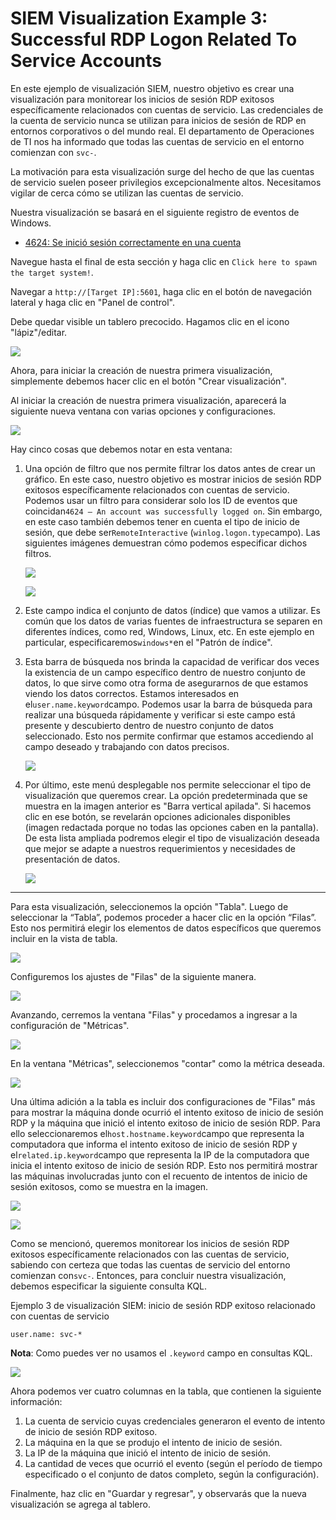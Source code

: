 # SIEM Visualization Example 3: Successful RDP Logon Related To Service Accounts

En este ejemplo de visualización SIEM, nuestro objetivo es crear una visualización para monitorear los inicios de sesión RDP exitosos específicamente relacionados con cuentas de servicio. Las credenciales de la cuenta de servicio nunca se utilizan para inicios de sesión de RDP en entornos corporativos o del mundo real. El departamento de Operaciones de TI nos ha informado que todas las cuentas de servicio en el entorno comienzan con `svc-`.

La motivación para esta visualización surge del hecho de que las cuentas de servicio suelen poseer privilegios excepcionalmente altos. Necesitamos vigilar de cerca cómo se utilizan las cuentas de servicio.

Nuestra visualización se basará en el siguiente registro de eventos de Windows.

- [4624: Se inició sesión correctamente en una cuenta](https://www.ultimatewindowssecurity.com/securitylog/encyclopedia/event.aspx?eventid=4624)

Navegue hasta el final de esta sección y haga clic en `Click here to spawn the target system!`.

Navegar a `http://[Target IP]:5601`, haga clic en el botón de navegación lateral y haga clic en "Panel de control".

Debe quedar visible un tablero precocido. Hagamos clic en el icono "lápiz"/editar.

![](visualization16.webp)

Ahora, para iniciar la creación de nuestra primera visualización, simplemente debemos hacer clic en el botón "Crear visualización".

Al iniciar la creación de nuestra primera visualización, aparecerá la siguiente nueva ventana con varias opciones y configuraciones.

![](visualization1.webp)

Hay cinco cosas que debemos notar en esta ventana:

1. Una opción de filtro que nos permite filtrar los datos antes de crear un gráfico. En este caso, nuestro objetivo es mostrar inicios de sesión RDP exitosos específicamente relacionados con cuentas de servicio. Podemos usar un filtro para considerar solo los ID de eventos que coincidan`4624 – An account was successfully logged on`. Sin embargo, en este caso también debemos tener en cuenta el tipo de inicio de sesión, que debe ser`RemoteInteractive` (`winlog.logon.type`campo). Las siguientes imágenes demuestran cómo podemos especificar dichos filtros.
    
    ![](https://academy.hackthebox.com/storage/modules/211/visualization38.png)
    
    ![](visualization39.webp)
    
2. Este campo indica el conjunto de datos (índice) que vamos a utilizar. Es común que los datos de varias fuentes de infraestructura se separen en diferentes índices, como red, Windows, Linux, etc. En este ejemplo en particular, especificaremos`windows*`en el "Patrón de índice".
3. Esta barra de búsqueda nos brinda la capacidad de verificar dos veces la existencia de un campo específico dentro de nuestro conjunto de datos, lo que sirve como otra forma de asegurarnos de que estamos viendo los datos correctos. Estamos interesados ​​en el`user.name.keyword`campo. Podemos usar la barra de búsqueda para realizar una búsqueda rápidamente y verificar si este campo está presente y descubierto dentro de nuestro conjunto de datos seleccionado. Esto nos permite confirmar que estamos accediendo al campo deseado y trabajando con datos precisos.
    
    ![](visualization11.webp)
    
4. Por último, este menú desplegable nos permite seleccionar el tipo de visualización que queremos crear. La opción predeterminada que se muestra en la imagen anterior es "Barra vertical apilada". Si hacemos clic en ese botón, se revelarán opciones adicionales disponibles (imagen redactada porque no todas las opciones caben en la pantalla). De esta lista ampliada podremos elegir el tipo de visualización deseada que mejor se adapte a nuestros requerimientos y necesidades de presentación de datos.
    
    ![](visualization4.webp)
    

---

Para esta visualización, seleccionemos la opción "Tabla". Luego de seleccionar la “Tabla”, podemos proceder a hacer clic en la opción “Filas”. Esto nos permitirá elegir los elementos de datos específicos que queremos incluir en la vista de tabla.

![](visualization5.webp)

Configuremos los ajustes de "Filas" de la siguiente manera.

![](visualization6.webp)

Avanzando, cerremos la ventana "Filas" y procedamos a ingresar a la configuración de "Métricas".

![](https://academy.hackthebox.com/storage/modules/211/visualization7.png)

En la ventana "Métricas", seleccionemos "contar" como la métrica deseada.

![](https://academy.hackthebox.com/storage/modules/211/visualization8.png)

Una última adición a la tabla es incluir dos configuraciones de "Filas" más para mostrar la máquina donde ocurrió el intento exitoso de inicio de sesión RDP y la máquina que inició el intento exitoso de inicio de sesión RDP. Para ello seleccionaremos el`host.hostname.keyword`campo que representa la computadora que informa el intento exitoso de inicio de sesión RDP y el`related.ip.keyword`campo que representa la IP de la computadora que inicia el intento exitoso de inicio de sesión RDP. Esto nos permitirá mostrar las máquinas involucradas junto con el recuento de intentos de inicio de sesión exitosos, como se muestra en la imagen.

![](visualization40.webp)

![](visualization41.webp)

Como se mencionó, queremos monitorear los inicios de sesión RDP exitosos específicamente relacionados con las cuentas de servicio, sabiendo con certeza que todas las cuentas de servicio del entorno comienzan con`svc-`. Entonces, para concluir nuestra visualización, debemos especificar la siguiente consulta KQL.

Ejemplo 3 de visualización SIEM: inicio de sesión RDP exitoso relacionado con cuentas de servicio

```
user.name: svc-*

```

**Nota**: Como puedes ver no usamos el `.keyword` campo en consultas KQL.

![](visualization43.webp)

Ahora podemos ver cuatro columnas en la tabla, que contienen la siguiente información:

1. La cuenta de servicio cuyas credenciales generaron el evento de intento de inicio de sesión RDP exitoso.
2. La máquina en la que se produjo el intento de inicio de sesión.
3. La IP de la máquina que inició el intento de inicio de sesión.
4. La cantidad de veces que ocurrió el evento (según el período de tiempo especificado o el conjunto de datos completo, según la configuración).

Finalmente, haz clic en "Guardar y regresar", y observarás que la nueva visualización se agrega al tablero.
